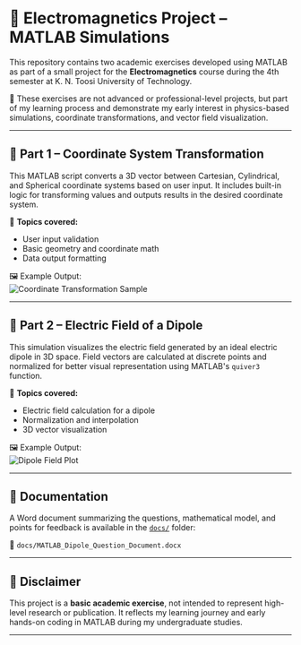
# 🧲 Electromagnetics Project – MATLAB Simulations

This repository contains two academic exercises developed using MATLAB as part of a small project for the **Electromagnetics** course during the 4th semester at K. N. Toosi University of Technology.

📌 These exercises are not advanced or professional-level projects, but part of my learning process and demonstrate my early interest in physics-based simulations, coordinate transformations, and vector field visualization.

---

## 🧮 Part 1 – Coordinate System Transformation

This MATLAB script converts a 3D vector between Cartesian, Cylindrical, and Spherical coordinate systems based on user input. It includes built-in logic for transforming values and outputs results in the desired coordinate system.

📌 **Topics covered:**
- User input validation
- Basic geometry and coordinate math
- Data output formatting

🖼️ Example Output:  
![Coordinate Transformation Sample](coordinate_transform/sample_output.png)

---

## 🌌 Part 2 – Electric Field of a Dipole

This simulation visualizes the electric field generated by an ideal electric dipole in 3D space. Field vectors are calculated at discrete points and normalized for better visual representation using MATLAB's `quiver3` function.

📌 **Topics covered:**
- Electric field calculation for a dipole
- Normalization and interpolation
- 3D vector visualization

🖼️ Example Output:  
![Dipole Field Plot](dipole_field_simulation/field_plot.png)

---

## 🧾 Documentation

A Word document summarizing the questions, mathematical model, and points for feedback is available in the [`docs/`](docs/) folder:

📄 `docs/MATLAB_Dipole_Question_Document.docx`

---

## 🔖 Disclaimer

This project is a **basic academic exercise**, not intended to represent high-level research or publication. It reflects my learning journey and early hands-on coding in MATLAB during my undergraduate studies.

---
